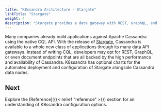 ```yaml
---
title: "K8ssandra Architecture - Stargate"
linkTitle: "Stargate"
weight: 4
description: "Stargate provides a data gateway with REST, GraphQL, and Document APIs in front of your K8ssandra-managed Apache Cassandra® database."
---
```


Many companies already build applications against Apache Cassandra using the native CQL API. With the release of [Stargate](http://stargate.io/), Cassandra is available to a whole new class of applications through its many data API gateways. Instead of writing CQL, developers may opt for REST, GraphQL, or even document endpoints that are all backed by the high performance and availability of Cassandra. K8ssandra has optional charts for the automated deployment and configuration of Stargate alongside Cassandra data nodes.

## Next

Explore the [Reference]({{< relref "reference" >}}) section for an understanding of K8ssandra configuration options.
